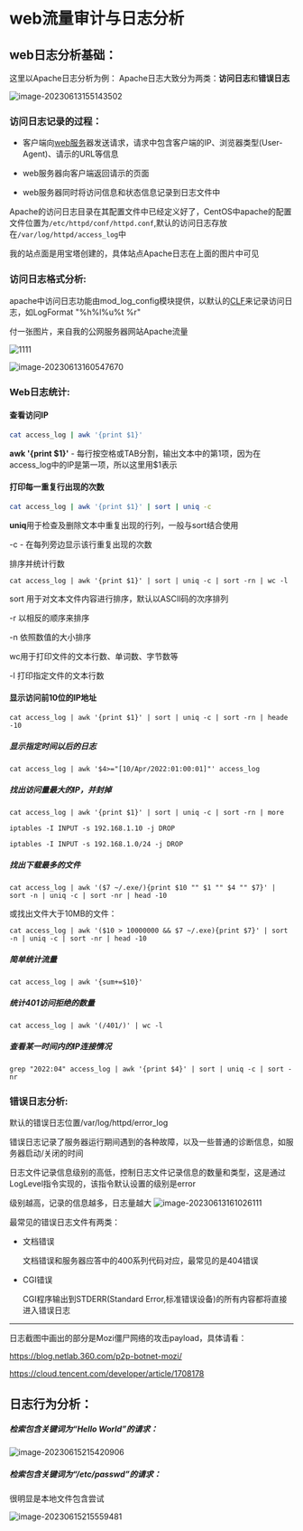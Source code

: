 # web流量审计与日志分析


## web日志分析基础：

这里以Apache日志分析为例：
Apache日志大致分为两类：**访问日志**和**错误日志**

![image-20230613155143502](https://scofield-1313710994.cos.ap-beijing.myqcloud.com/image-20230613155143502.png)

### 访问日志记录的过程：

- 客户端向[web服务](https://so.csdn.net/so/search?q=web服务&spm=1001.2101.3001.7020)器发送请求，请求中包含客户端的IP、浏览器类型(User-Agent)、请示的URL等信息

- web服务器向客户端返回请示的页面
- web服务器同时将访问信息和状态信息记录到日志文件中

Apache的访问日志目录在其配置文件中已经定义好了，CentOS中apache的配置文件位置为`/etc/httpd/conf/httpd.conf`,默认的访问日志存放在`/var/log/httpd/access_log`中

我的站点面是用宝塔创建的，具体站点Apache日志在上面的图片中可见

### 访问日志格式分析:

apache中访问日志功能由mod_log_config模块提供，以默认的[CLF](https://so.csdn.net/so/search?q=CLF&spm=1001.2101.3001.7020)来记录访问日志，如LogFormat "%h%l%u%t %r"

付一张图片，来自我的公网服务器网站Apache流量

![1111](https://scofield-1313710994.cos.ap-beijing.myqcloud.com/1111.png)


![image-20230613160547670](https://scofield-1313710994.cos.ap-beijing.myqcloud.com/image-20230613160547670.png)

### Web日志统计:

#### 查看访问IP

```bash
cat access_log | awk '{print $1}'
```

**awk '{print $1}'** - 每行按空格或TAB分割，输出文本中的第1项，因为在access_log中的IP是第一项，所以这里用$1表示

#### 打印每一重复行出现的次数

```bash
cat access_log | awk '{print $1}' | sort | uniq -c
```

**uniq**用于检查及删除文本中重复出现的行列，一般与sort结合使用

-c - 在每列旁边显示该行重复出现的次数

排序并统计行数

```
cat access_log | awk '{print $1}' | sort | uniq -c | sort -rn | wc -l
```

sort 用于对文本文件内容进行排序，默认以ASCII码的次序排列

-r 以相反的顺序来排序

-n 依照数值的大小排序

wc用于打印文件的文本行数、单词数、字节数等

-l 打印指定文件的文本行数

#### 显示访问前10位的IP地址

```
cat access_log | awk '{print $1}' | sort | uniq -c | sort -rn | heade -10
```

##### 显示指定时间以后的日志

```
cat access_log | awk '$4>="[10/Apr/2022:01:00:01]"' access_log
```

##### 找出访问量最大的IP，并封掉

```
cat access_log | awk '{print $1}' | sort | uniq -c | sort -rn | more

iptables -I INPUT -s 192.168.1.10 -j DROP

iptables -I INPUT -s 192.168.1.0/24 -j DROP
```

##### 找出下载最多的文件

```
cat access_log | awk '($7 ~/.exe/){print $10 "" $1 "" $4 "" $7}' | sort -n | uniq -c | sort -nr | head -10
```

或找出文件大于10MB的文件：

```
cat access_log | awk '($10 > 10000000 && $7 ~/.exe){print $7}' | sort -n | uniq -c | sort -nr | head -10
```

##### 简单统计流量

```
cat access_log | awk '{sum+=$10}'
```

##### 统计401访问拒绝的数量

```
cat access_log | awk '(/401/)' | wc -l
```

##### 查看某一时间内的IP连接情况

```
grep "2022:04" access_log | awk '{print $4}' | sort | uniq -c | sort -nr
```

### 错误日志分析:

默认的错误日志位置/var/log/httpd/error_log

错误日志记录了服务器运行期间遇到的各种故障，以及一些普通的诊断信息，如服务器启动/关闭的时间

日志文件记录信息级别的高低，控制日志文件记录信息的数量和类型，这是通过LogLevel指令实现的，该指令默认设置的级别是error

级别越高，记录的信息越多，日志量越大
![image-20230613161026111](https://scofield-1313710994.cos.ap-beijing.myqcloud.com/image-20230613161026111.png)

最常见的错误日志文件有两类：

- 文档错误

  文档错误和服务器应答中的400系列代码对应，最常见的是404错误

- CGI错误

  CGI程序输出到STDERR(Standard Error,标准错误设备)的所有内容都将直接进入错误日志

---

日志截图中画出的部分是Mozi僵尸网络的攻击payload，具体请看：

https://blog.netlab.360.com/p2p-botnet-mozi/

https://cloud.tencent.com/developer/article/1708178

## 日志行为分析：

##### 检索包含关键词为“Hello World”的请求：

![image-20230615215420906](https://scofield-1313710994.cos.ap-beijing.myqcloud.com/image-20230615215420906.png)

##### 检索包含关键词为“/etc/passwd”的请求：

很明显是本地文件包含尝试

![image-20230615215559481](https://scofield-1313710994.cos.ap-beijing.myqcloud.com/image-20230615215559481.png)


